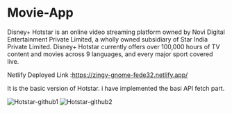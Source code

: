 # Movie-App
Disney+ Hotstar is an online video streaming platform owned by Novi Digital Entertainment Private Limited,
a wholly owned subsidiary of Star India Private Limited. Disney+ Hotstar currently offers over 100,000 hours of TV content and movies across 9 languages,
and every major sport covered live.

Netlify Deployed Link :https://zingy-gnome-fede32.netlify.app/

It is the basic version of Hotstar. i have implemented the basi API fetch part.

<img src="https://i.ibb.co/198Qxzp/Hotstar-github1.png" alt="Hotstar-github1" border="0">

<img src="https://i.ibb.co/0rzZF9X/Hotstar-github2.png" alt="Hotstar-github2" border="0">
